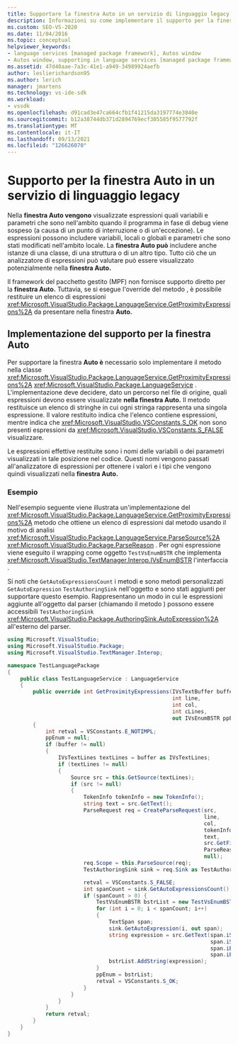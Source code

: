 ```yaml
---
title: Supportare la finestra Auto in un servizio di linguaggio legacy
description: Informazioni su come implementare il supporto per la finestra Auto, che visualizza le espressioni che sono nell'ambito quando il programma in fase di debug viene sospeso.
ms.custom: SEO-VS-2020
ms.date: 11/04/2016
ms.topic: conceptual
helpviewer_keywords:
- language services [managed package framework], Autos window
- Autos window, supporting in language services [managed package framework]
ms.assetid: 47d40aae-7a3c-41e1-a949-34989924aefb
author: leslierichardson95
ms.author: lerich
manager: jmartens
ms.technology: vs-ide-sdk
ms.workload:
- vssdk
ms.openlocfilehash: d91cad3e47ca664cfb1f41215da3197774e3840e
ms.sourcegitcommit: b12a38744db371d2894769ecf305585f9577792f
ms.translationtype: MT
ms.contentlocale: it-IT
ms.lasthandoff: 09/13/2021
ms.locfileid: "126626070"
---
```

# <a name="support-for-the-autos-window-in-a-legacy-language-service"></a>Supporto per la finestra Auto in un servizio di linguaggio legacy

Nella **finestra Auto vengono** visualizzate espressioni quali variabili e parametri che sono nell'ambito quando il programma in fase di debug viene sospeso (a causa di un punto di interruzione o di un'eccezione). Le espressioni possono includere variabili, locali o globali e parametri che sono stati modificati nell'ambito locale. La **finestra Auto può** includere anche istanze di una classe, di una struttura o di un altro tipo. Tutto ciò che un analizzatore di espressioni può valutare può essere visualizzato potenzialmente nella **finestra Auto.**

 Il framework del pacchetto gestito (MPF) non fornisce supporto diretto per la **finestra Auto.** Tuttavia, se si esegue l'override del metodo , è possibile restituire un elenco di espressioni <xref:Microsoft.VisualStudio.Package.LanguageService.GetProximityExpressions%2A> da presentare nella finestra **Auto.**

## <a name="implementing-support-for-the-autos-window"></a>Implementazione del supporto per la finestra Auto

 Per supportare la finestra **Auto è** necessario solo implementare il metodo nella classe <xref:Microsoft.VisualStudio.Package.LanguageService.GetProximityExpressions%2A> <xref:Microsoft.VisualStudio.Package.LanguageService> . L'implementazione deve decidere, dato un percorso nel file di origine, quali espressioni devono essere visualizzate **nella finestra Auto.** Il metodo restituisce un elenco di stringhe in cui ogni stringa rappresenta una singola espressione. Il valore restituito indica che l'elenco contiene espressioni, mentre indica che <xref:Microsoft.VisualStudio.VSConstants.S_OK> non sono presenti espressioni da <xref:Microsoft.VisualStudio.VSConstants.S_FALSE> visualizzare.

 Le espressioni effettive restituite sono i nomi delle variabili o dei parametri visualizzati in tale posizione nel codice. Questi nomi vengono passati all'analizzatore di espressioni per ottenere i valori e i tipi che vengono quindi visualizzati nella **finestra Auto.**

### <a name="example"></a>Esempio
 Nell'esempio seguente viene illustrata un'implementazione del <xref:Microsoft.VisualStudio.Package.LanguageService.GetProximityExpressions%2A> metodo che ottiene un elenco di espressioni dal metodo usando il motivo di analisi <xref:Microsoft.VisualStudio.Package.LanguageService.ParseSource%2A> <xref:Microsoft.VisualStudio.Package.ParseReason> . Per ogni espressione viene eseguito il wrapping come oggetto `TestVsEnumBSTR` che implementa <xref:Microsoft.VisualStudio.TextManager.Interop.IVsEnumBSTR> l'interfaccia .

 Si noti che `GetAutoExpressionsCount` i metodi e sono metodi personalizzati `GetAutoExpression` `TestAuthoringSink` nell'oggetto e sono stati aggiunti per supportare questo esempio. Rappresentano un modo in cui le espressioni aggiunte all'oggetto dal parser (chiamando il metodo ) possono essere accessibili `TestAuthoringSink` <xref:Microsoft.VisualStudio.Package.AuthoringSink.AutoExpression%2A> all'esterno del parser.

```csharp
using Microsoft.VisualStudio;
using Microsoft.VisualStudio.Package;
using Microsoft.VisualStudio.TextManager.Interop;

namespace TestLanguagePackage
{
    public class TestLanguageService : LanguageService
    {
        public override int GetProximityExpressions(IVsTextBuffer buffer,
                                                    int line,
                                                    int col,
                                                    int cLines,
                                                    out IVsEnumBSTR ppEnum)
        {
            int retval = VSConstants.E_NOTIMPL;
            ppEnum = null;
            if (buffer != null)
            {
                IVsTextLines textLines = buffer as IVsTextLines;
                if (textLines != null)
                {
                    Source src = this.GetSource(textLines);
                    if (src != null)
                    {
                        TokenInfo tokenInfo = new TokenInfo();
                        string text = src.GetText();
                        ParseRequest req = CreateParseRequest(src,
                                                              line,
                                                              col,
                                                              tokenInfo,
                                                              text,
                                                              src.GetFilePath(),
                                                              ParseReason.Autos,
                                                              null);
                        req.Scope = this.ParseSource(req);
                        TestAuthoringSink sink = req.Sink as TestAuthoringSink;

                        retval = VSConstants.S_FALSE;
                        int spanCount = sink.GetAutoExpressionsCount();
                        if (spanCount > 0) {
                            TestVsEnumBSTR bstrList = new TestVsEnumBSTR();
                            for (int i = 0; i < spanCount; i++)
                            {
                                TextSpan span;
                                sink.GetAutoExpression(i, out span);
                                string expression = src.GetText(span.iStartLine,
                                                                span.iStartIndex,
                                                                span.iEndLine,
                                                                span.iEndIndex);
                                bstrList.AddString(expression);
                            }
                            ppEnum = bstrList;
                            retval = VSConstants.S_OK;
                        }
                    }
                }
            }
            return retval;
        }
    }
}
```
